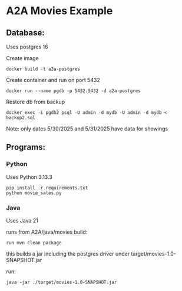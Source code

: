 # A2A Movies Example


## Database:


Uses postgres 16

Create image
```
docker build -t a2a-postgres
```
Create container and run on port 5432
```
docker run --name pgdb -p 5432:5432 -d a2a-postgres
```
Restore db from backup
```
docker exec -i pgdb2 psql -U admin -d mydb -U admin -d mydb < backup2.sql
```
Note: only dates 5/30/2025 and 5/31/2025 have data for showings

## Programs:

### Python

Uses Python 3.13.3
```
pip install -r requirements.txt
python movie_sales.py
```

### Java

Uses Java 21

runs from A2A/java/movies
build:
```
run mvn clean package
```
this builds a jar including the postgres driver under target/movies-1.0-SNAPSHOT.jar

run:
```
java -jar ./target/movies-1.0-SNAPSHOT.jar
```